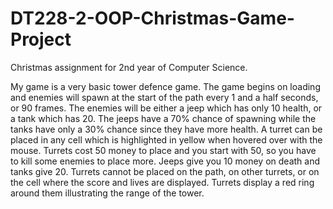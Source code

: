 # DT228-2-OOP-Christmas-Game-Project
Christmas assignment for 2nd year of Computer Science.

My game is a very basic tower defence game.
The game begins on loading and enemies will spawn at the start of the path
every 1 and a half seconds, or 90 frames. The enemies will be either a jeep
which has only 10 health, or a tank which has 20. The jeeps have a 70% chance of spawning
while the tanks have only a 30% chance since they have more health.
A turret can be placed in any cell which is highlighted in yellow when hovered over with the mouse.
Turrets cost 50 money to place and you start with 50, so you have to kill some enemies to place more.
Jeeps give you 10 money on death and tanks give 20.
Turrets cannot be placed on the path, on other turrets,
or on the cell where the score and lives are displayed.
Turrets display a red ring around them illustrating the range of the tower.